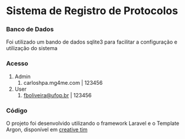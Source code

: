 # Sistema de Registro de Protocolos

### Banco de Dados
Foi utilizado um bando de dados sqlite3 para facilitar a configuração e utilização do sistema

### Acesso
1. Admin
    1. carloshpa.mg4me.com | 123456
2. User
    1. fboliveira@ufop.br | 123456

### Código
O projeto foi desenvolvido utilizando o framework Laravel e o Template Argon, disponível em [creative tim](http://creative-tim.com/)
